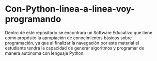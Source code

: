 # Con-Python-linea-a-linea-voy-programando
Dentro de este repositorio se encontrara un Software Educativo que tiene como propósito la apropiación de conocimientos básicos sobre programación, ya que al finalizar la navegación por este material el estudiante tendrá la capacidad de generar algoritmos y programar de manera autónoma con lenguaje Python.
